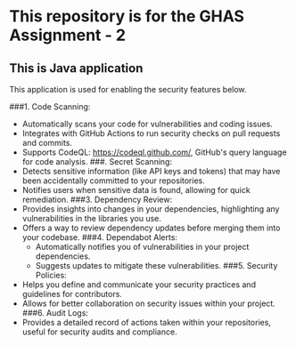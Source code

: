 # This repository is for the GHAS Assignment - 2

## This is Java application

This application is used for enabling the security features below.

###1. Code Scanning:
- Automatically scans your code for vulnerabilities and coding issues.
- Integrates with GitHub Actions to run security checks on pull requests and commits.
- Supports CodeQL: https://codeql.github.com/, GitHub's query language for code analysis.
###. Secret Scanning:
- Detects sensitive information (like API keys and tokens) that may have been accidentally committed to your repositories.
 - Notifies users when sensitive data is found, allowing for quick remediation.
###3. Dependency Review:
- Provides insights into changes in your dependencies, highlighting any vulnerabilities in the libraries you use.
- Offers a way to review dependency updates before merging them into your codebase.
###4. Dependabot Alerts:
   	- Automatically notifies you of vulnerabilities in your project dependencies.
  	 - Suggests updates to mitigate these vulnerabilities.
###5. Security Policies:
- Helps you define and communicate your security practices and guidelines for contributors.
- Allows for better collaboration on security issues within your project.
###6. Audit Logs:
- Provides a detailed record of actions taken within your repositories, useful for security audits and compliance.
